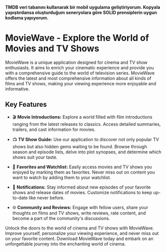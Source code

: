 
**TMDB veri tabanını kullanarak bir mobil uygulama geliştiriyorum. Kopyala yapıştırdansa oluşturduğum seneryolara göre SOLID prensiplerin uygun kodlama yapıyorum.**

# MovieWave - Explore the World of Movies and TV Shows

MovieWave is a unique application designed for cinema and TV show enthusiasts. It aims to enrich your cinematic experience and provide you with a comprehensive guide to the world of television series. MovieWave offers the latest and most comprehensive information about all kinds of films and TV shows, making your viewing experience more enjoyable and informative.

## Key Features

- 🎬 **Movie Introductions:** Explore a world filled with film introductions ranging from the latest releases to classics. Access detailed summaries, trailers, and cast information for movies.

- 📺 **TV Show Guide:** Use our application to discover not only popular TV shows but also hidden gems waiting to be found. Browse through season and episode lists, delve into plot synopses, and determine which shows suit your taste.

- 📌 **Favorites and Watchlist:** Easily access movies and TV shows you enjoyed by marking them as favorites. Never miss out on content you want to watch by adding them to your watchlist.

- 🔔 **Notifications:** Stay informed about new episodes of your favorite shows and release dates of movies. Customize notifications to keep up-to-date like never before.

- 🌐 **Community and Reviews:** Engage with fellow users, share your thoughts on films and TV shows, write reviews, rate content, and become a part of the community's discussions.

Unlock the doors to the world of cinema and TV shows with MovieWave. Improve yourself, personalize your viewing experience, and never miss out on your favorite content. Download MovieWave today and embark on an unforgettable journey into the enchanting world of cinema.
